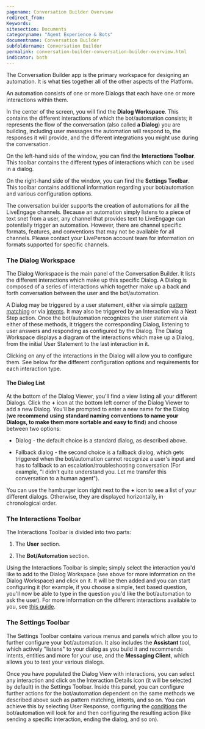 ```yaml
---
pagename: Conversation Builder Overview
redirect_from:
Keywords:
sitesection: Documents
categoryname: "Agent Experience & Bots"
documentname: Conversation Builder
subfoldername: Conversation Builder
permalink: conversation-builder-conversation-builder-overview.html
indicator: both
---
```


The Conversation Builder app is the primary workspace for designing an automation. It is what ties together all of the other aspects of the Platform.

An automation consists of one or more Dialogs that each have one or more interactions within them.

In the center of the screen, you will find the **Dialog Workspace**. This contains the different interactions of which the bot/automation consists; it represents the flow of the conversation (also called **a Dialog**) you are building, including user messages the automation will respond to, the responses it will provide, and the different integrations you might use during the conversation.

On the left-hand side of the window, you can find the **Interactions Toolbar**. This toolbar contains the different types of interactions which can be used in a dialog.

On the right-hand side of the window, you can find the **Settings Toolbar**. This toolbar contains additional information regarding your bot/automation and various configuration options.

<div class="important">The conversation builder supports the creation of automations for all the LiveEngage channels. Because an automation simply listens to a piece of text snet from a user, any channel that provides text to LiveEngage can potentially trigger an automation. However, there are channel specific formats, features, and conventions that may not be available for all channels. Please contact your LivePerson account team for information on formats supported for specific channels.</div>

### The Dialog Workspace

The Dialog Workspace is the main panel of the Conversation Builder. It lists the different interactions which make up this specific Dialog. A Dialog is composed of a series of interactions which together make up a back and forth conversation between the user and the bot/automation.

A Dialog may be triggered by a user statement, either via simple [pattern matching](conversation-builder-conversation-builder-conditions.html#pattern-matching) or via [intents](conversation-builder-intent-builder-overview.html). It may also be triggered by an Interaction via a Next Step action. Once the bot/automation recognizes the user statement via either of these methods, it triggers the corresponding Dialog, listening to user answers and responding as configured by the Dialog. The Dialog Workspace displays a diagram of the interactions which make up a Dialog, from the initial User Statement to the last interaction in it.

Clicking on any of the interactions in the Dialog will allow you to configure them. See below for the different configuration options and requirements for each interaction type.

#### The Dialog List

At the bottom of the Dialog Viewer, you'll find a view listing all your different Dialogs. Click the **+** icon at the bottom left corner of the Dialog Viewer to add a new Dialog. You'll be prompted to enter a new name for the Dialog (**we recommend using standard naming conventions to name your Dialogs, to make them more sortable and easy to find**) and choose between two options:

* Dialog - the default choice is a standard dialog, as described above.

* Fallback dialog - the second choice is a fallback dialog, which gets triggered when the bot/automation cannot recognize a user's input and has to fallback to an escalation/troubleshooting conversation (For example, "I didn't quite understand you. Let me transfer this conversation to a human agent").

You can use the hamburger icon right next to the **+** icon to see a list of your different dialogs. Otherwise, they are displayed horizontally, in chronological order.

### The Interactions Toolbar

The Interactions Toolbar is divided into two parts:

1) The **User** section.

2) The **Bot/Automation** section.

Using the Interactions Toolbar is simple; simply select the interaction you'd like to add to the Dialog Workspace (see above for more information on the Dialog Workspace) and click on it. It will be then added and you can start configuring it (for example, if you choose a simple, text based question, you'll now be able to type in the question you'd like the bot/automation to ask the user). For more information on the different interactions available to you, see [this guide](conversation-builder-conversation-builder-interactions.html).

### The Settings Toolbar

The Settings Toolbar contains various menus and panels which allow you to further configure your bot/automation. It also includes the **Assistant** tool, which actively "listens" to your dialog as you build it and recommends intents, entities and more for your use, and the **Messaging Client**, which allows you to test your various dialogs.

Once you have populated the Dialog View with interactions, you can select any interaction and click on the Interaction Details icon (it will be selected by default) in the Settings Toolbar. Inside this panel, you can configure further actions for the bot/automation dependent on the same methods we described above such as pattern matching, intents, and so on. You can achieve this by selecting User Response, configuring the [conditions](conversation-builder-conversation-builder-conditions.html) the bot/automation will look for and then configuring the resulting action (like sending a specific interaction, ending the dialog, and so on).
